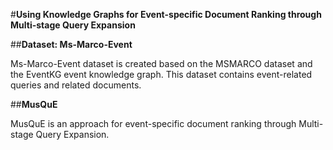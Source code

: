 #**Using Knowledge Graphs for Event-specific Document Ranking
through Multi-stage Query Expansion**


##**Dataset: Ms-Marco-Event**
 
Ms-Marco-Event dataset is created based on the MSMARCO dataset and the EventKG event knowledge graph. This dataset contains event-related queries and related documents.

##**MusQuE**

MusQuE is an approach for event-specific document ranking through Multi-stage Query Expansion.
